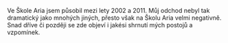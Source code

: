 Ve Škole Aria jsem působil mezi lety 2002 a 2011. Můj odchod nebyl tak dramatický jako mnohých jiných, přesto však na Školu Aria velmi negativně. Snad dříve či později se zde objeví i jakési shrnutí mých postojů a vzpomínek.

